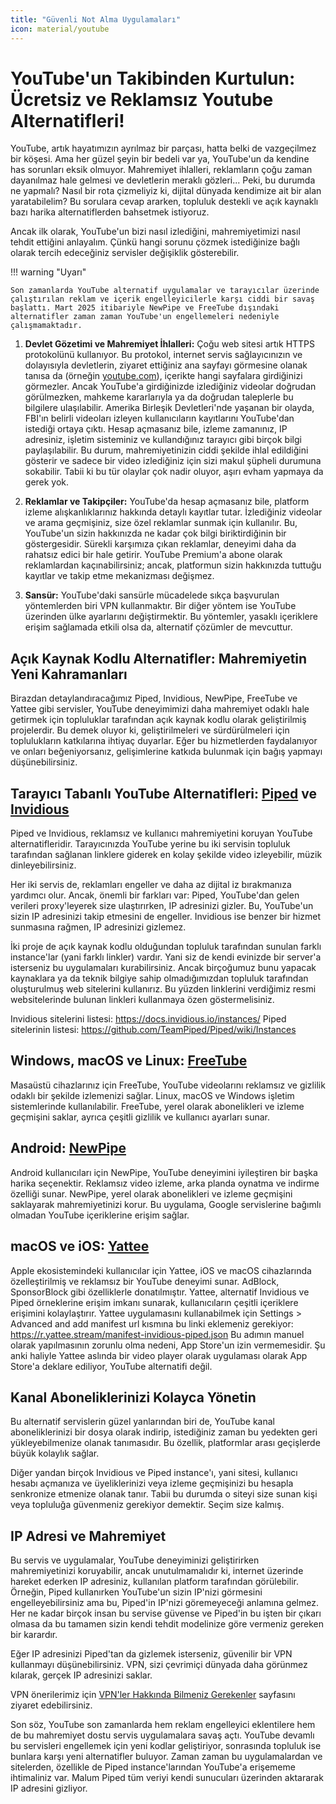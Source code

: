 ```yaml
---
title: "Güvenli Not Alma Uygulamaları"
icon: material/youtube
---
```



# YouTube'un Takibinden Kurtulun: Ücretsiz ve Reklamsız Youtube Alternatifleri!

YouTube, artık hayatımızın ayrılmaz bir parçası, hatta belki de vazgeçilmez bir köşesi. Ama her güzel şeyin bir bedeli var ya, YouTube'un da kendine has sorunları eksik olmuyor. Mahremiyet ihlalleri, reklamların çoğu zaman dayanılmaz hale gelmesi ve devletlerin meraklı gözleri... Peki, bu durumda ne yapmalı? Nasıl bir rota çizmeliyiz ki, dijital dünyada kendimize ait bir alan yaratabilelim? Bu sorulara cevap ararken, topluluk destekli ve açık kaynaklı bazı harika alternatiflerden bahsetmek istiyoruz.

Ancak ilk olarak, YouTube'un bizi nasıl izlediğini, mahremiyetimizi nasıl tehdit ettiğini anlayalım. Çünkü hangi sorunu çözmek istediğinize bağlı olarak tercih edeceğiniz servisler değişiklik gösterebilir.

!!! warning "Uyarı"

    Son zamanlarda YouTube alternatif uygulamalar ve tarayıcılar üzerinde çalıştırılan reklam ve içerik engelleyicilerle karşı ciddi bir savaş başlattı. Mart 2025 itibariyle NewPipe ve FreeTube dışındaki alternatifler zaman zaman YouTube'un engellemeleri nedeniyle çalışmamaktadır.

1. **Devlet Gözetimi ve Mahremiyet İhlalleri:** Çoğu web sitesi artık HTTPS protokolünü kullanıyor. Bu protokol, internet servis sağlayıcınızın ve dolayısıyla devletlerin, ziyaret ettiğiniz ana sayfayı görmesine olanak tanısa da (örneğin [youtube.com](https://youtube.com/)), içerikte hangi sayfalara girdiğinizi görmezler. Ancak YouTube'a girdiğinizde izlediğiniz videolar doğrudan görülmezken, mahkeme kararlarıyla ya da doğrudan taleplerle bu bilgilere ulaşılabilir. Amerika Birleşik Devletleri'nde yaşanan bir olayda, FBI'ın belirli videoları izleyen kullanıcıların kayıtlarını YouTube'dan istediği ortaya çıktı. Hesap açmasanız bile, izleme zamanınız, IP adresiniz, işletim sisteminiz ve kullandığınız tarayıcı gibi birçok bilgi paylaşılabilir. Bu durum, mahremiyetinizin ciddi şekilde ihlal edildiğini gösterir ve sadece bir video izlediğiniz için sizi makul şüpheli durumuna sokabilir. Tabii ki bu tür olaylar çok nadir oluyor, aşırı evham yapmaya da gerek yok.

2. **Reklamlar ve Takipçiler:** YouTube'da hesap açmasanız bile, platform izleme alışkanlıklarınız hakkında detaylı kayıtlar tutar. İzlediğiniz videolar ve arama geçmişiniz, size özel reklamlar sunmak için kullanılır. Bu, YouTube'un sizin hakkınızda ne kadar çok bilgi biriktirdiğinin bir göstergesidir. Sürekli karşımıza çıkan reklamlar, deneyimi daha da rahatsız edici bir hale getirir. YouTube Premium'a abone olarak reklamlardan kaçınabilirsiniz; ancak, platformun sizin hakkınızda tuttuğu kayıtlar ve takip etme mekanizması değişmez.

3. **Sansür:** YouTube'daki sansürle mücadelede sıkça başvurulan yöntemlerden biri VPN kullanmaktır. Bir diğer yöntem ise YouTube üzerinden ülke ayarlarını değiştirmektir. Bu yöntemler, yasaklı içeriklere erişim sağlamada etkili olsa da, alternatif çözümler de mevcuttur.

## Açık Kaynak Kodlu Alternatifler: Mahremiyetin Yeni Kahramanları

Birazdan detaylandıracağımız Piped, Invidious, NewPipe, FreeTube ve Yattee gibi servisler, YouTube deneyimimizi daha mahremiyet odaklı hale getirmek için topluluklar tarafından açık kaynak kodlu olarak geliştirilmiş projelerdir. Bu demek oluyor ki, geliştirilmeleri ve sürdürülmeleri için toplulukların katkılarına ihtiyaç duyarlar. Eğer bu hizmetlerden faydalanıyor ve onları beğeniyorsanız, gelişimlerine katkıda bulunmak için bağış yapmayı düşünebilirsiniz.

## Tarayıcı Tabanlı YouTube Alternatifleri: [Piped](https://github.com/TeamPiped/Piped/wiki/Instances) ve [Invidious](https://docs.invidious.io/instances/)

Piped ve Invidious, reklamsız ve kullanıcı mahremiyetini koruyan YouTube alternatifleridir. Tarayıcınızda YouTube yerine bu iki servisin topluluk tarafından sağlanan linklere giderek en kolay şekilde video izleyebilir, müzik dinleyebilirsiniz.

Her iki servis de, reklamları engeller ve daha az dijital iz bırakmanıza yardımcı olur. Ancak, önemli bir farkları var: Piped, YouTube'dan gelen verileri proxy'leyerek size ulaştırırken, IP adresinizi gizler. Bu, YouTube'un sizin IP adresinizi takip etmesini de engeller. Invidious ise benzer bir hizmet sunmasına rağmen, IP adresinizi gizlemez.

İki proje de açık kaynak kodlu olduğundan topluluk tarafından sunulan farklı instance'lar (yani farklı linkler) vardır. Yani siz de kendi evinizde bir server'a isterseniz bu uygulamaları kurabilirsiniz. Ancak birçoğumuz bunu yapacak kaynaklara ya da teknik bilgiye sahip olmadığımızdan topluluk tarafından oluşturulmuş web sitelerini kullanırız. Bu yüzden linklerini verdiğimiz resmi websitelerinde bulunan linkleri kullanmaya özen göstermelisiniz.

Invidious sitelerini listesi: https://docs.invidious.io/instances/
Piped sitelerinin listesi: https://github.com/TeamPiped/Piped/wiki/Instances

## Windows, macOS ve Linux: [FreeTube](https://freetubeapp.io/)

Masaüstü cihazlarınız için FreeTube, YouTube videolarını reklamsız ve gizlilik odaklı bir şekilde izlemenizi sağlar. Linux, macOS ve Windows işletim sistemlerinde kullanılabilir. FreeTube, yerel olarak abonelikleri ve izleme geçmişini saklar, ayrıca çeşitli gizlilik ve kullanıcı ayarları sunar.

## Android: [NewPipe](https://newpipe.net/)

Android kullanıcıları için NewPipe, YouTube deneyimini iyileştiren bir başka harika seçenektir. Reklamsız video izleme, arka planda oynatma ve indirme özelliği sunar. NewPipe, yerel olarak abonelikleri ve izleme geçmişini saklayarak mahremiyetinizi korur. Bu uygulama, Google servislerine bağımlı olmadan YouTube içeriklerine erişim sağlar.

## macOS ve iOS: [Yattee](https://github.com/yattee/yattee/wiki/Installation-Instructions)

Apple ekosistemindeki kullanıcılar için Yattee, iOS ve macOS cihazlarında özelleştirilmiş ve reklamsız bir YouTube deneyimi sunar. AdBlock, SponsorBlock gibi özelliklerle donatılmıştır. Yattee, alternatif Invidious ve Piped örneklerine erişim imkanı sunarak, kullanıcıların çeşitli içeriklere erişimini kolaylaştırır. Yattee uygulamasını kullanabilmek için Settings > Advanced and add manifest url kısmına bu linki eklemeniz gerekiyor: https://r.yattee.stream/manifest-invidious-piped.json Bu adımın manuel olarak yapılmasının zorunlu olma nedeni, App Store'un izin vermemesidir. Şu anki haliyle Yattee aslında bir video player olarak uygulaması olarak App Store'a deklare ediliyor, YouTube alternatifi değil.

## Kanal Aboneliklerinizi Kolayca Yönetin

Bu alternatif servislerin güzel yanlarından biri de, YouTube kanal aboneliklerinizi bir dosya olarak indirip, istediğiniz zaman bu yedekten geri yükleyebilmenize olanak tanımasıdır. Bu özellik, platformlar arası geçişlerde büyük kolaylık sağlar.

Diğer yandan birçok Invidious ve Piped instance'ı, yani sitesi, kullanıcı hesabı açmanıza ve üyeliklerinizi veya izleme geçmişinizi bu hesapla senkronize etmenize olanak tanır. Tabii bu durumda o siteyi size sunan kişi veya topluluğa güvenmeniz gerekiyor demektir. Seçim size kalmış.

## IP Adresi ve Mahremiyet

Bu servis ve uygulamalar, YouTube deneyiminizi geliştirirken mahremiyetinizi koruyabilir, ancak unutulmamalıdır ki, internet üzerinde hareket ederken IP adresiniz, kullanılan platform tarafından görülebilir. Örneğin, Piped kullanırken YouTube'un sizin IP'nizi görmesini engelleyebilirsiniz ama bu, Piped'in IP'nizi göremeyeceği anlamına gelmez. Her ne kadar birçok insan bu servise güvense ve Piped'in bu işten bir çıkarı olmasa da bu tamamen sizin kendi tehdit modelinize göre vermeniz gereken bir karardır.

Eğer IP adresinizi Piped'tan da gizlemek isterseniz, güvenilir bir VPN kullanmayı düşünebilirsiniz. VPN, sizi çevrimiçi dünyada daha görünmez kılarak, gerçek IP adresinizi saklar.

VPN önerilerimiz için [VPN'ler Hakkında Bilmeniz Gerekenler](https://gizlikalsin.com/vpnler-hakkinda-bilmeniz-gerekenler/) sayfasını ziyaret edebilirsiniz.

Son söz, YouTube son zamanlarda hem reklam engelleyici eklentilere hem de bu mahremiyet dostu servis uygulamalara savaş açtı. YouTube devamlı bu servisleri engellemek için yeni kodlar geliştiriyor, sonrasında topluluk ise bunlara karşı yeni alternatifler buluyor. Zaman zaman bu uygulamalardan ve sitelerden, özellikle de Piped instance'larından YouTube'a erişememe ihtimaliniz var. Malum Piped tüm veriyi kendi sunucuları üzerinden aktararak IP adresini gizliyor.
